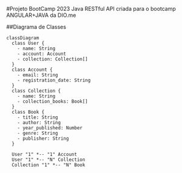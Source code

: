#Projeto BootCamp 2023
Java RESTful API criada para o bootcamp ANGULAR+JAVA da DIO.me

##Diagrama de Classes

```mermaid
classDiagram
  class User {
    - name: String
    - account: Account
    - collection: Collection[]
  }
  class Account {
    - email: String
    - registration_date: String
  }
  class Collection {
    - name: String
    - collection_books: Book[]
  }
  class Book {
    - title: String
    - author: String
    - year_published: Number
    - genre: String
    - publisher: String
  }

  User "1" *-- "1" Account
  User "1" *-- "N" Collection
  Collection "1" *-- "N" Book
```
